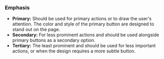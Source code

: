 ### Emphasis

- **Primary:** Should be used for primary actions or to draw the user's attention. The color and style of the primary button are designed to stand out on the page.
- **Secondary:** For less prominent actions and should be used alongside primary buttons as a secondary option.
- **Tertiary:** The least prominent and should be used for less important actions, or when the design requires a more subtle button.
